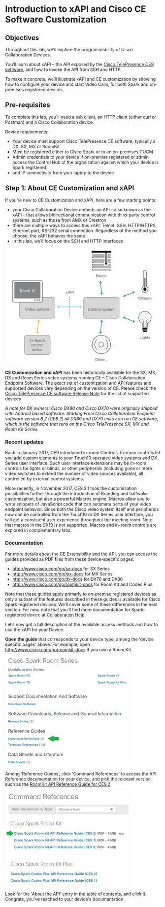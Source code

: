 # Introduction to xAPI and Cisco CE Software Customization

## Objectives

Throughout this lab, we’ll explore the programmability of Cisco Collaboration Devices.

You’ll learn about xAPI – the API exposed by the [Cisco TelePresence CE9 software](https://www.cisco.com/c/dam/en/us/td/docs/telepresence/endpoint/software/ce9/release-notes/ce-software-release-notes-ce9.pdf), and how to invoke the API from SSH and HTTP.

To make it concrete, we’ll illustrate xAPI and CE customization by showing how to configure your device and start Video Calls, for both Spark and on-premises registered devices.


## Pre-requisites

To complete this lab, you'll need a ssh client, an HTTP client (either curl or Postman) and a Cisco Collaboration device.

Device requirements:
- Your device must support Cisco TelePresence CE software, typically a DX, SX, MX or RoomKit
- Must be registered either to Cisco Spark or to an on-premises CUCM
- Admin credentials to your device if on-premise registered or admin access the Control Hub of the organization against which your device is Spark registered
- and IP connectivity from your laptop to the device


## Step 1: About CE Customization and xAPI

If you’re new to CE Customization and xAPI, here are a few starting points:
- your Cisco Collaboration Device embeds an API - also known as the xAPI - that allows bidirectional communication with third-party control systems, such as those from AMX or Crestron
- there are multiple ways to access this xAPI: Telnet, SSH, HTTP/HTTPS, Ethernet port, RS-232 serial connection. Regardless of the method you choose, the xAPI behaves the same
- in this lab, we’ll focus on the SSH and HTTP interfaces

![Big picture](assets/images/step1-architecture.png)

**CE Customization and xAPI** has been historically available for the SX, MX, DX and Room Series video systems running CE – Cisco Collaboration Endpoint Software. 
The exact set of customization and API features and supported devices vary depending on the version of CE. Please check the [Cisco TelePresence CE software Release Note](https://www.cisco.com/c/dam/en/us/td/docs/telepresence/endpoint/software/ce9/release-notes/ce-software-release-notes-ce9.pdf) for the list of supported devices

_A note for DX owners: Cisco DX80 and Cisco DX70 were originally shipped with Android based software. Starting From Cisco Collaboration Endpoint software version 8.2 (CE8.2) all DX80 and DX70 units can run CE software, which is the software that runs on the Cisco TelePresence SX, MX and Room Kit Series._


### Recent updates

Back in January 2017, CE9 introduced in-room Controls. In-room controls let you add custom elements to your Touch10 operated video systems and DX Series user interface. Such user interface extensions may be in-room controls for lights or blinds, or other peripherals (including gone or more video switches to extend the number of video sources available), all controlled by external control systems.

More recently, in November 2017, CE9.2.1 took the customization possibilities further through the introduction of Branding and halfwake customization, but also a powerful Macros engine.
Macros allow you to write snippets of JavaScript code that can automate parts of your video endpoint behavior. Since both the Cisco video system itself and peripherals now can be controlled from the Touch10 or DX Series user interface, you will get a consistent user experience throughout the meeting room. Note that macros in the SX10 is not supported.
Macros and in-room controls are explored in complementary labs.


### Documentation

For more details about the CE Extensibility and the API, you can access the guides provided as PDF files from these device-specific pages:
- http://www.cisco.com/go/sx-docs for SX Series
- http://www.cisco.com/go/mx-docs for MX Series
- http://www.cisco.com/go/dx-docs for DX70 and DX80
- http://www.cisco.com/go/roomkit-docs for Room Kit and Codec Plus

Note that these guides apply primarly to on-premise registered devices as only a subset of the features described in these guides is available for Cisco Spark registered devices. We’ll cover some of these differences in the next section. For now, note that you’ll find more documentation for Spark-registered device at [Collaboration Help](https://collaborationhelp.cisco.com/article/en-us/jkhs20).

Let’s now get a full description of the available access methods and how to use the xAPI for your Device.
 
**Open the guide** that corresponds to your device type, among the 'device specific pages' above. For example, open http://www.cisco.com/go/roomkit-docs if you own a Room Kit.

![Guides](assets/images/step1-guides.png)


Among ‘Reference Guides’, click 'Command References' to access the API Reference documentation for your device, and pick the relevant version such as the [RoomKit API Reference Guide for CE9.2](https://www.cisco.com/c/dam/en/us/td/docs/telepresence/endpoint/ce92/room-kit-api-reference-guide-ce92.pdf) 

![API reference](assets/images/step1-api-reference.png)

Look for the 'About the API' entry in the table of contents, and click it.
Congrats, you've reached to your device's documentation.
